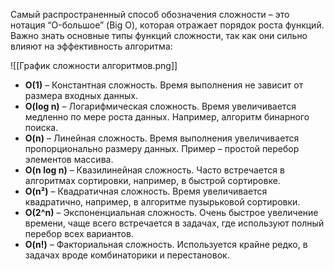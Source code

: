 Самый распространенный способ обозначения сложности – это нотация “O-большое” (Big O), которая отражает порядок роста функций. Важно знать основные типы функций сложности, так как они сильно влияют на эффективность алгоритма:

![[График сложности алгоритмов.png]]

- **O(1)** – Константная сложность. Время выполнения не зависит от размера входных данных.
- **O(log n)** – Логарифмическая сложность. Время увеличивается медленно по мере роста данных. Например, алгоритм бинарного поиска.
- **O(n)** – Линейная сложность. Время выполнения увеличивается пропорционально размеру данных. Пример – простой перебор элементов массива.
- **O(n log n)** – Квазилинейная сложность. Часто встречается в алгоритмах сортировки, например, в быстрой сортировке.
- **O(n²)** – Квадратичная сложность. Время увеличивается квадратично, например, в алгоритме пузырьковой сортировки.
- **O(2^n)** – Экспоненциальная сложность. Очень быстрое увеличение времени, чаще всего встречается в задачах, где используют полный перебор всех вариантов.
- **O(n!)** – Факториальная сложность. Используется крайне редко, в задачах вроде комбинаторики и перестановок.
